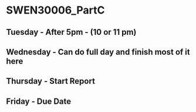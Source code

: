 # SWEN30006_PartC

## Tuesday - After 5pm - (10 or 11 pm) 

## Wednesday - Can do full day and finish most of it here

## Thursday - Start Report

## Friday - Due Date
